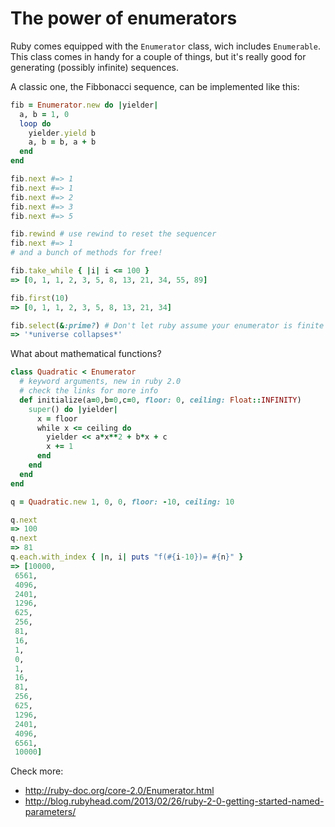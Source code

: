 The power of enumerators
========================

Ruby comes equipped with the `Enumerator` class, wich includes `Enumerable`.
This class comes in handy for a couple of things, but it's really good for generating
(possibly infinite) sequences.

A classic one, the Fibbonacci sequence, can be implemented like this:

```ruby
fib = Enumerator.new do |yielder|
  a, b = 1, 0
  loop do
    yielder.yield b
    a, b = b, a + b
  end
end

fib.next #=> 1
fib.next #=> 1
fib.next #=> 2
fib.next #=> 3
fib.next #=> 5

fib.rewind # use rewind to reset the sequencer
fib.next #=> 1
# and a bunch of methods for free!

fib.take_while { |i| i <= 100 }
=> [0, 1, 1, 2, 3, 5, 8, 13, 21, 34, 55, 89]

fib.first(10)
=> [0, 1, 1, 2, 3, 5, 8, 13, 21, 34]

fib.select(&:prime?) # Don't let ruby assume your enumerator is finite (if it isn't)
=> '*universe collapses*'
```

What about mathematical functions?

```ruby
class Quadratic < Enumerator
  # keyword arguments, new in ruby 2.0
  # check the links for more info
  def initialize(a=0,b=0,c=0, floor: 0, ceiling: Float::INFINITY)
    super() do |yielder|
      x = floor
      while x <= ceiling do
        yielder << a*x**2 + b*x + c
        x += 1
      end
    end
  end
end

q = Quadratic.new 1, 0, 0, floor: -10, ceiling: 10

q.next
=> 100
q.next
=> 81
q.each.with_index { |n, i| puts "f(#{i-10})= #{n}" }
=> [10000,
 6561,
 4096,
 2401,
 1296,
 625,
 256,
 81,
 16,
 1,
 0,
 1,
 16,
 81,
 256,
 625,
 1296,
 2401,
 4096,
 6561,
 10000]
```

Check more:

  + http://ruby-doc.org/core-2.0/Enumerator.html
  + http://blog.rubyhead.com/2013/02/26/ruby-2-0-getting-started-named-parameters/
